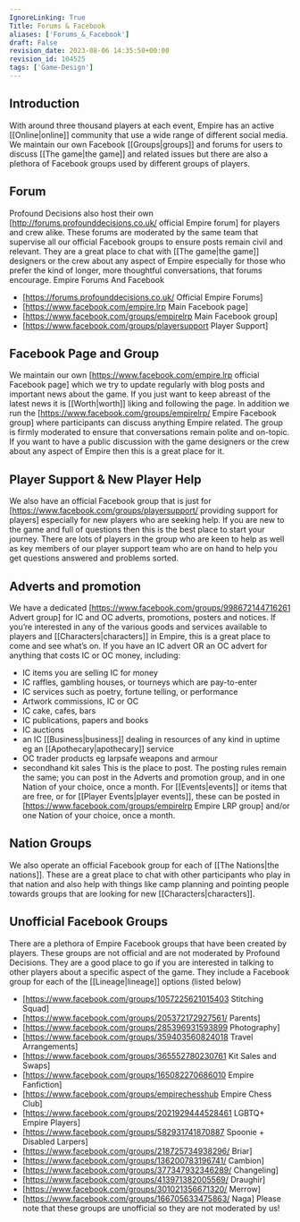 ```yaml
---
IgnoreLinking: True
Title: Forums & Facebook
aliases: ['Forums_&_Facebook']
draft: False
revision_date: 2023-08-06 14:35:50+00:00
revision_id: 104525
tags: ['Game-Design']
---
```


## Introduction
With around three thousand players at each event, Empire has an active [[Online|online]] community that use a wide range of different social media. We maintain our own Facebook [[Groups|groups]] and forums for users to discuss [[The game|the game]] and related issues but there are also a plethora of Facebook groups used by different groups of players.
## Forum
Profound Decisions also host their own [http://forums.profounddecisions.co.uk/ official Empire forum] for players and crew alike. These forums are moderated by the same team that supervise all our official Facebook groups to ensure posts remain civil and relevant. They are a great place to chat with [[The game|the game]] designers or the crew about any aspect of Empire especially for those who prefer the kind of longer, more thoughtful conversations, that forums encourage.
Empire Forums And Facebook
* [https://forums.profounddecisions.co.uk/ Official Empire Forums]
* [https://www.facebook.com/empire.lrp Main Facebook page]
* [https://www.facebook.com/groups/empirelrp Main Facebook group]
* [https://www.facebook.com/groups/playersupport Player Support]
## Facebook Page and Group
We maintain our own [https://www.facebook.com/empire.lrp official Facebook page] which we try to update regularly with blog posts and important news about the game. If you just want to keep abreast of the latest news it is [[Worth|worth]] liking and following the page.
In addition we run the [https://www.facebook.com/groups/empirelrp/ Empire Facebook group] where participants can discuss anything Empire related. The group is firmly moderated to ensure that conversations remain polite and on-topic. If you want to have a public discussion with the game designers or the crew about any aspect of Empire then this is a great place for it.
## Player Support & New Player Help
We also have an official Facebook group that is just for [https://www.facebook.com/groups/playersupport/ providing support for players] especially for new players who are seeking help. If you are new to the game and full of questions then this is the best place to start your journey. There are lots of players in the group who are keen to help as well as key members of our player support team who are on hand to help you get questions answered and problems sorted.
## Adverts and promotion
We have a dedicated [https://www.facebook.com/groups/998672144716261 Advert group] for IC and OC adverts, promotions, posters and notices.  If you’re interested in any of the various goods and services available to players and [[Characters|characters]] in Empire, this is a great place to come and see what’s on.
If you have an IC advert OR an OC advert for anything that costs IC or OC money, including: 
* IC items you are selling IC for money
* IC raffles, gambling houses, or tourneys which are pay-to-enter
* IC services such as poetry, fortune telling, or performance
* Artwork commissions, IC or OC 
* IC cake, cafes, bars
* IC publications, papers and books
* IC auctions
* an IC [[Business|business]] dealing in resources of any kind in uptime eg an [[Apothecary|apothecary]] service 
* OC trader products eg larpsafe weapons and armour 
* secondhand kit sales
This is the place to post.  The posting rules remain the same; you can post in the Adverts and promotion group, and in one Nation of your choice, once a month.
For [[Events|events]] or items that are free, or for [[Player Events|player events]], these can be posted in [https://www.facebook.com/groups/empirelrp Empire LRP group] and/or one Nation of your choice, once a month.
## Nation Groups
We also operate an official Facebook group for each of [[The Nations|the nations]]. These are a great place to chat with other participants who play in that nation and also help with things like camp planning and pointing people towards groups that are looking for new [[Characters|characters]]. 
## Unofficial Facebook Groups
There are a plethora of Empire Facebook groups that have been created by players. These groups are not official and are not moderated by Profound Decisions. They are a good place to go if you are interested in talking to other players about a specific aspect of the game. They include a Facebook group for each of the [[Lineage|lineage]] options (listed below) 
* [https://www.facebook.com/groups/1057225621015403 Stitching Squad]
* [https://www.facebook.com/groups/205372172927561/ Parents]
* [https://www.facebook.com/groups/285396931593899 Photography]
* [https://www.facebook.com/groups/359403560824018 Travel Arrangements]
* [https://www.facebook.com/groups/365552780230761 Kit Sales and Swaps]
* [https://www.facebook.com/groups/165082270686010 Empire Fanfiction]
* [https://www.facebook.com/groups/empirechesshub Empire Chess Club]
* [https://www.facebook.com/groups/2021929444528461 LGBTQ+ Empire Players]
* [https://www.facebook.com/groups/582931741870887 Spoonie + Disabled Larpers]
* [https://www.facebook.com/groups/218725734938296/ Briar]
* [https://www.facebook.com/groups/136200783196741/ Cambion]
* [https://www.facebook.com/groups/377347932346289/ Changeling]
* [https://www.facebook.com/groups/413971382005569/ Draughir]
* [https://www.facebook.com/groups/301021356671320/ Merrow]
* [https://www.facebook.com/groups/166705633475863/ Naga]
Please note that these groups are unofficial so they are not moderated by us!
